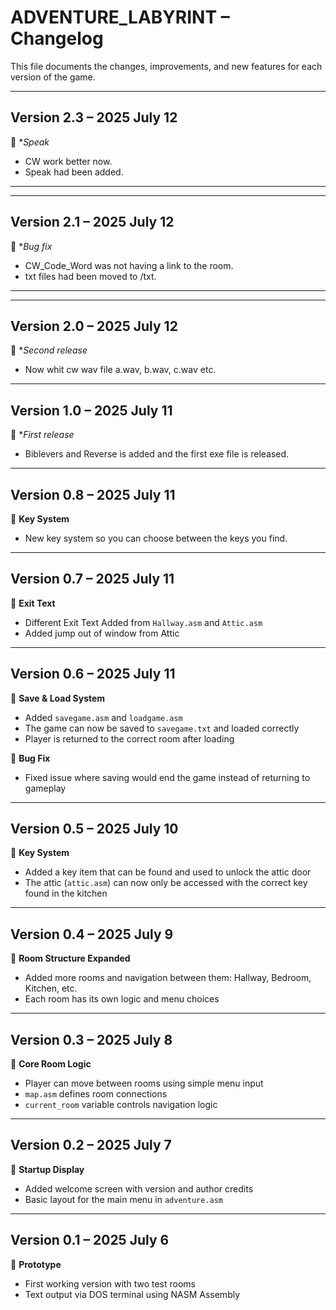 # ADVENTURE_LABYRINT – Changelog

This file documents the changes, improvements, and new features for each version of the game.

---

## Version 2.3 – 2025 July 12
🔹 **Speak*
- CW work better now.
- Speak had been added.

---


---

## Version 2.1 – 2025 July 12
🔹 **Bug fix*
- CW_Code_Word was not having a link to the room.
- txt files had been moved to /txt.

---

---

## Version 2.0 – 2025 July 12
🔹 **Second release*
- Now whit cw wav file a.wav, b.wav, c.wav etc.

---

## Version 1.0 – 2025 July 11
🔹 **First release*
- Biblevers and Reverse is added and the first exe file is released.
---

## Version 0.8 – 2025 July 11
🔹 **Key System**
- New key system so you can choose between the keys you find.
  
---

## Version 0.7 – 2025 July 11
🔹 **Exit Text**
- Different Exit Text Added from `Hallway.asm` and `Attic.asm`
- Added jump out of window from Attic
  
---

## Version 0.6 – 2025 July 11
🔹 **Save & Load System**
- Added `savegame.asm` and `loadgame.asm`
- The game can now be saved to `savegame.txt` and loaded correctly
- Player is returned to the correct room after loading

🔹 **Bug Fix**
- Fixed issue where saving would end the game instead of returning to gameplay

---

## Version 0.5 – 2025 July 10
🔹 **Key System**
- Added a key item that can be found and used to unlock the attic door
- The attic (`attic.asm`) can now only be accessed with the correct key found in the kitchen

---

## Version 0.4 – 2025 July 9
🔹 **Room Structure Expanded**
- Added more rooms and navigation between them: Hallway, Bedroom, Kitchen, etc.
- Each room has its own logic and menu choices

---

## Version 0.3 – 2025 July 8
🔹 **Core Room Logic**
- Player can move between rooms using simple menu input
- `map.asm` defines room connections
- `current_room` variable controls navigation logic

---

## Version 0.2 – 2025 July 7
🔹 **Startup Display**
- Added welcome screen with version and author credits
- Basic layout for the main menu in `adventure.asm`

---

## Version 0.1 – 2025 July 6
🔹 **Prototype**
- First working version with two test rooms
- Text output via DOS terminal using NASM Assembly
